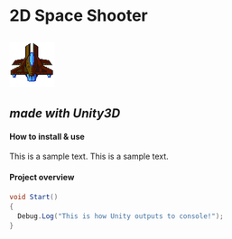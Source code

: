 
# 2D Space Shooter 
![Player](/Assets/_gfx/player/DurrrSpaceShip_1.png)
---
## *made with Unity3D*
#### How to install & use

This is a sample text. This is a sample text.

#### Project overview

```C#
void Start()
{
  Debug.Log("This is how Unity outputs to console!");
}
```
